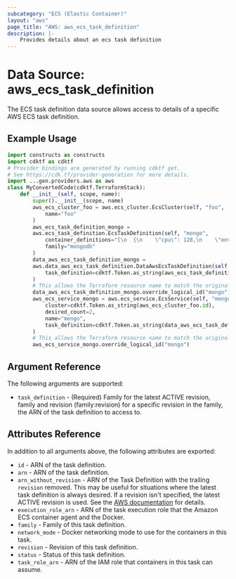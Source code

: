 ```yaml
---
subcategory: "ECS (Elastic Container)"
layout: "aws"
page_title: "AWS: aws_ecs_task_definition"
description: |-
    Provides details about an ecs task definition
---
```


# Data Source: aws_ecs_task_definition

The ECS task definition data source allows access to details of
a specific AWS ECS task definition.

## Example Usage

```python
import constructs as constructs
import cdktf as cdktf
# Provider bindings are generated by running cdktf get.
# See https://cdk.tf/provider-generation for more details.
import ...gen.providers.aws as aws
class MyConvertedCode(cdktf.TerraformStack):
    def __init__(self, scope, name):
        super().__init__(scope, name)
        aws_ecs_cluster_foo = aws.ecs_cluster.EcsCluster(self, "foo",
            name="foo"
        )
        aws_ecs_task_definition_mongo =
        aws.ecs_task_definition.EcsTaskDefinition(self, "mongo",
            container_definitions="[\n  {\n    \"cpu\": 128,\n    \"environment\": [{\n      \"name\": \"SECRET\",\n      \"value\": \"KEY\"\n    }],\n    \"essential\": true,\n    \"image\": \"mongo:latest\",\n    \"memory\": 128,\n    \"memoryReservation\": 64,\n    \"name\": \"mongodb\"\n  }\n]\n",
            family="mongodb"
        )
        data_aws_ecs_task_definition_mongo =
        aws.data_aws_ecs_task_definition.DataAwsEcsTaskDefinition(self, "mongo_2",
            task_definition=cdktf.Token.as_string(aws_ecs_task_definition_mongo.family)
        )
        # This allows the Terraform resource name to match the original name. You can remove the call if you don't need them to match.
        data_aws_ecs_task_definition_mongo.override_logical_id("mongo")
        aws_ecs_service_mongo = aws.ecs_service.EcsService(self, "mongo_3",
            cluster=cdktf.Token.as_string(aws_ecs_cluster_foo.id),
            desired_count=2,
            name="mongo",
            task_definition=cdktf.Token.as_string(data_aws_ecs_task_definition_mongo.arn)
        )
        # This allows the Terraform resource name to match the original name. You can remove the call if you don't need them to match.
        aws_ecs_service_mongo.override_logical_id("mongo")
```

## Argument Reference

The following arguments are supported:

* `task_definition` - (Required) Family for the latest ACTIVE revision, family and revision (family:revision) for a specific revision in the family, the ARN of the task definition to access to.

## Attributes Reference

In addition to all arguments above, the following attributes are exported:

* `id` - ARN of the task definition.
* `arn` - ARN of the task definition.
* `arn_without_revision` - ARN of the Task Definition with the trailing `revision` removed. This may be useful for situations where the latest task definition is always desired. If a revision isn't specified, the latest ACTIVE revision is used. See the [AWS documentation](https://docs.aws.amazon.com/AmazonECS/latest/APIReference/API_StartTask.html#ECS-StartTask-request-taskDefinition) for details.
* `execution_role_arn` - ARN of the task execution role that the Amazon ECS container agent and the Docker.
* `family` - Family of this task definition.
* `network_mode` - Docker networking mode to use for the containers in this task.
* `revision` - Revision of this task definition.
* `status` - Status of this task definition.
* `task_role_arn` - ARN of the IAM role that containers in this task can assume.

<!-- cache-key: cdktf-0.17.0-pre.15 input-b1023f1377e85d7266f8582c455c8a154b4014ff68dabf6019c740c7308ba4b1 -->